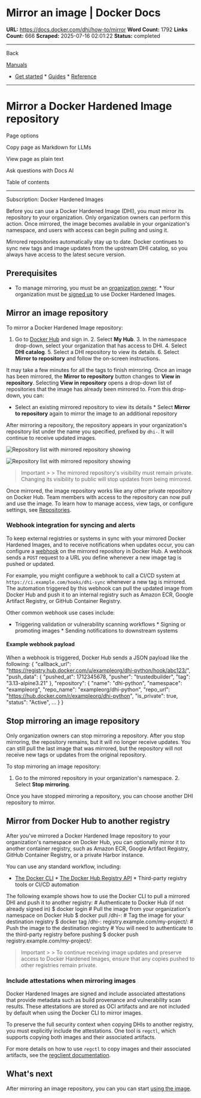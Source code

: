 # Mirror an image | Docker Docs

**URL:** https://docs.docker.com/dhi/how-to/mirror
**Word Count:** 1792
**Links Count:** 666
**Scraped:** 2025-07-16 02:01:22
**Status:** completed

---

Back

[Manuals](https://docs.docker.com/manuals/)

  * [Get started](https://docs.docker.com/get-started/)   * [Guides](https://docs.docker.com/guides/)   * [Reference](https://docs.docker.com/reference/)

* * *

# Mirror a Docker Hardened Image repository

Page options

Copy page as Markdown for LLMs

View page as plain text

Ask questions with Docs AI

Table of contents

* * *

Subscription: Docker Hardened Images

Before you can use a Docker Hardened Image \(DHI\), you must mirror its repository to your organization. Only organization owners can perform this action. Once mirrored, the image becomes available in your organization's namespace, and users with access can begin pulling and using it.

Mirrored repositories automatically stay up to date. Docker continues to sync new tags and image updates from the upstream DHI catalog, so you always have access to the latest secure version.

## Prerequisites

  * To manage mirroring, you must be an [organization owner](https://docs.docker.com/admin/).   * Your organization must be [signed up](https://www.docker.com/products/hardened-images/#getstarted) to use Docker Hardened Images.

## Mirror an image repository

To mirror a Docker Hardened Image repository:

  1. Go to [Docker Hub](https://hub.docker.com) and sign in.   2. Select **My Hub**.   3. In the namespace drop-down, select your organization that has access to DHI.   4. Select **DHI catalog**.   5. Select a DHI repository to view its details.   6. Select **Mirror to repository** and follow the on-screen instructions.

It may take a few minutes for all the tags to finish mirroring. Once an image has been mirrored, the **Mirror to repository** button changes to **View in repository**. Selecting **View in repository** opens a drop-down list of repositories that the image has already been mirrored to. From this drop-down, you can:

  * Select an existing mirrored repository to view its details   * Select **Mirror to repository** again to mirror the image to an additional repository

After mirroring a repository, the repository appears in your organization's repository list under the name you specified, prefixed by `dhi-`. It will continue to receive updated images.

![Repository list with mirrored repository showing](https://docs.docker.com/dhi/images/dhi-python-mirror.png)

![Repository list with mirrored repository showing](https://docs.docker.com/dhi/images/dhi-python-mirror.png)

> Important >  > The mirrored repository's visibility must remain private. Changing its visibility to public will stop updates from being mirrored.

Once mirrored, the image repository works like any other private repository on Docker Hub. Team members with access to the repository can now pull and use the image. To learn how to manage access, view tags, or configure settings, see [Repositories](https://docs.docker.com/docker-hub/repos/).

### Webhook integration for syncing and alerts

To keep external registries or systems in sync with your mirrored Docker Hardened Images, and to receive notifications when updates occur, you can configure a [webhook](https://docs.docker.com/docker-hub/repos/manage/webhooks/) on the mirrored repository in Docker Hub. A webhook sends a `POST` request to a URL you define whenever a new image tag is pushed or updated.

For example, you might configure a webhook to call a CI/CD system at `https://ci.example.com/hooks/dhi-sync` whenever a new tag is mirrored. The automation triggered by this webhook can pull the updated image from Docker Hub and push it to an internal registry such as Amazon ECR, Google Artifact Registry, or GitHub Container Registry.

Other common webhook use cases include:

  * Triggering validation or vulnerability scanning workflows   * Signing or promoting images   * Sending notifications to downstream systems

#### Example webhook payload

When a webhook is triggered, Docker Hub sends a JSON payload like the following:               {       "callback_url": "https://registry.hub.docker.com/u/exampleorg/dhi-python/hook/abc123/",       "push_data": {         "pushed_at": 1712345678,         "pusher": "trustedbuilder",         "tag": "3.13-alpine3.21"       },       "repository": {         "name": "dhi-python",         "namespace": "exampleorg",         "repo_name": "exampleorg/dhi-python",         "repo_url": "https://hub.docker.com/r/exampleorg/dhi-python",         "is_private": true,         "status": "Active",         ...       }     }

## Stop mirroring an image repository

Only organization owners can stop mirroring a repository. After you stop mirroring, the repository remains, but it will no longer receive updates. You can still pull the last image that was mirrored, but the repository will not receive new tags or updates from the original repository.

To stop mirroring an image repository:

  1. Go to the mirrored repository in your organization's namespace.   2. Select **Stop mirroring**.

Once you have stopped mirroring a repository, you can choose another DHI repository to mirror.

## Mirror from Docker Hub to another registry

After you've mirrored a Docker Hardened Image repository to your organization's namespace on Docker Hub, you can optionally mirror it to another container registry, such as Amazon ECR, Google Artifact Registry, GitHub Container Registry, or a private Harbor instance.

You can use any standard workflow, including:

  * [The Docker CLI](https://docs.docker.com/reference/cli/docker/)   * [The Docker Hub Registry API](https://docs.docker.com/reference/api/registry/latest/)   * Third-party registry tools or CI/CD automation

The following example shows how to use the Docker CLI to pull a mirrored DHI and push it to another registry:               # Authenticate to Docker Hub (if not already signed in)     $ docker login          # Pull the image from your organization's namespace on Docker Hub     $ docker pull <your-namespace>/dhi-<image>:<tag>          # Tag the image for your destination registry     $ docker tag <your-namespace>/dhi-<image>:<tag> registry.example.com/my-project/<image>:<tag>          # Push the image to the destination registry     # You will need to authenticate to the third-party registry before pushing     $ docker push registry.example.com/my-project/<image>:<tag>     

> Important >  > To continue receiving image updates and preserve access to Docker Hardened Images, ensure that any copies pushed to other registries remain private.

### Include attestations when mirroring images

Docker Hardened Images are signed and include associated attestations that provide metadata such as build provenance and vulnerability scan results. These attestations are stored as OCI artifacts and are not included by default when using the Docker CLI to mirror images.

To preserve the full security context when copying DHIs to another registry, you must explicitly include the attestations. One tool is `regctl`, which supports copying both images and their associated artifacts.

For more details on how to use `regctl` to copy images and their associated artifacts, see the [regclient documentation](https://regclient.org/cli/regctl/image/copy/).

## What's next

After mirroring an image repository, you can you can start [using the image](https://docs.docker.com/dhi/how-to/use/).